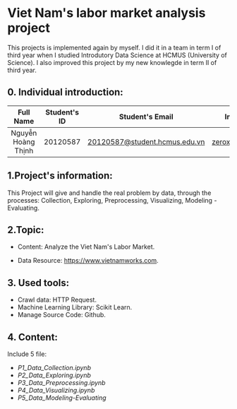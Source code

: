 # Viet Nam's labor market analysis project
This projects is implemented again by myself. I did it in a team in term I of third year when I studied Introdutory Data Science at HCMUS (University of Science). I also improved this project by my new knowlegde in term II of third year. 


## 0. Individual introduction:
| Full Name                  |   Student's ID   | Student's Email                    |      Individual Email              |
|:--------------------------:|:----------------:|:----------------------------------:|:----------------------------------:|
| Nguyễn Hoàng Thịnh         |  20120587        | 20120587@student.hcmus.edu.vn      | zeroxt2002@gmail.com           |

## 1.Project's information: 
This Project will give and handle the real problem by data, through the processes: Collection, Exploring, Preprocessing, Visualizing, Modeling - Evaluating.  

## 2.Topic: 
- Content: Analyze the Viet Nam's Labor Market.

- Data Resource: https://www.vietnamworks.com.


## 3. Used tools:
- Crawl data: HTTP Request.
- Machine Learning Library: Scikit Learn.
- Manage Source Code: Github.

## 4. Content: 
Include 5 file: 
+ *P1_Data_Collection.ipynb*
+ *P2_Data_Exploring.ipynb*
+ *P3_Data_Preprocessing.ipynb*
+ *P4_Data_Visualizing.ipynb*
+ *P5_Data_Modeling-Evaluating*


